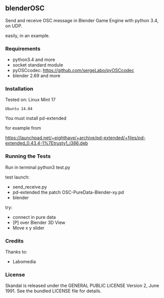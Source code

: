 ## blenderOSC

Send and receive OSC message in Blender Game Engine with python 3.4, on UDP.

easily, in an example.

### Requirements

* python3.4 and more
* socket standard module
* pyOSCcodec: https://github.com/sergeLabo/pyOSCcodec
* blender 2.69 and more


### Installation

Tested on:
    Linux Mint 17

    Ubuntu 14.04

You must install pd-extended

for example from

https://launchpad.net/~eighthave/+archive/pd-extended/+files/pd-extended_0.43.4-1%7Etrusty1_i386.deb

### Running the Tests

Run in terminal
    python3 test.py

test launch:
- send_receive.py
- pd-extended the patch OSC-PureData-Blender-xy.pd
- blender

try:
- connect in pure data
- [P] over Blender 3D View
- Move x y slider

### Credits
Thanks to:
* Labomedia


### License
Skandal is released under the GENERAL PUBLIC LICENSE Version 2, June 1991.
See the bundled LICENSE file for details.

